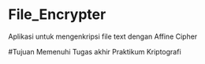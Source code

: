 # File_Encrypter
Aplikasi untuk mengenkripsi file text dengan Affine Cipher

#Tujuan
Memenuhi Tugas akhir Praktikum Kriptografi
